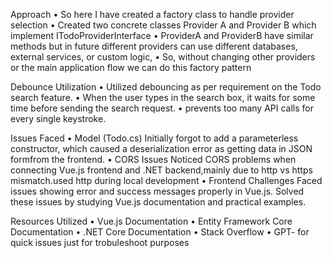 Approach
•	So here I have created a factory class to handle provider selection
•	Created two concrete classes Provider A and Provider B which implement ITodoProviderInterface
•	ProviderA and ProviderB have similar methods but in future different providers can use different databases, external services, or custom logic,
•	So, without changing other providers or the main application flow we can do this factory pattern

Debounce Utilization
•	Utilized debouncing as per requirement on the Todo search feature.
•	When the user types in the search box, it waits for some time before sending the search request.
•	prevents too many API calls for every single keystroke.

Issues Faced
•	Model (Todo.cs)
 Initially forgot to add a parameterless constructor, which caused a deserialization error as getting  data  in JSON formfrom the frontend.
•	CORS Issues
Noticed CORS problems when connecting Vue.js frontend and .NET backend,mainly due to http vs https mismatch.used http during local development
•	Frontend Challenges
               Faced issues showing error and success messages properly in Vue.js. Solved these issues by studying  Vue.js documentation and practical examples.

Resources Utilized
•	Vue.js Documentation
•	Entity Framework Core Documentation
•	.NET Core Documentation
•	Stack Overflow
•	GPT- for quick issues just for trobuleshoot purposes
